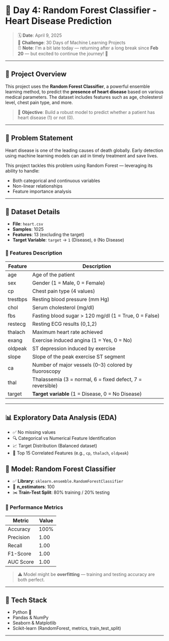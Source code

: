 # 🌳 Day 4: Random Forest Classifier - Heart Disease Prediction

> 🗓️ **Date**: April 9, 2025  
> 🚀 **Challenge**: 30 Days of Machine Learning Projects  
> ⏰ **Note**: I'm a bit late today — returning after a long break since **Feb 20** — but excited to continue the journey! 🙌

---

## 📌 Project Overview

This project uses the **Random Forest Classifier**, a powerful ensemble learning method, to predict the **presence of heart disease** based on various medical parameters. The dataset includes features such as age, cholesterol level, chest pain type, and more.

> 🎯 **Objective**: Build a robust model to predict whether a patient has heart disease (1) or not (0).

---

## 🧠 Problem Statement

Heart disease is one of the leading causes of death globally. Early detection using machine learning models can aid in timely treatment and save lives.

This project tackles this problem using Random Forest — leveraging its ability to handle:
- Both categorical and continuous variables
- Non-linear relationships
- Feature importance analysis

---

## 📂 Dataset Details

- **File**: `heart.csv`
- **Samples**: 1025
- **Features**: 13 (excluding the target)
- **Target Variable**: `target` → `1` (Disease), `0` (No Disease)

### 🧾 Features Description

| Feature      | Description                                                  |
|--------------|--------------------------------------------------------------|
| age          | Age of the patient                                           |
| sex          | Gender (1 = Male, 0 = Female)                                |
| cp           | Chest pain type (4 values)                                   |
| trestbps     | Resting blood pressure (mm Hg)                               |
| chol         | Serum cholesterol (mg/dl)                                    |
| fbs          | Fasting blood sugar > 120 mg/dl (1 = True, 0 = False)        |
| restecg      | Resting ECG results (0,1,2)                                  |
| thalach      | Maximum heart rate achieved                                  |
| exang        | Exercise induced angina (1 = Yes, 0 = No)                    |
| oldpeak      | ST depression induced by exercise                            |
| slope        | Slope of the peak exercise ST segment                        |
| ca           | Number of major vessels (0–3) colored by fluoroscopy         |
| thal         | Thalassemia (3 = normal, 6 = fixed defect, 7 = reversible)   |
| target       | **Target variable** (1 = Disease, 0 = No Disease)            |

---

## 📊 Exploratory Data Analysis (EDA)

- ✅ No missing values
- 🔍 Categorical vs Numerical Feature Identification
- 📈 Target Distribution (Balanced dataset)
- 📌 Top 15 Correlated Features (e.g., `cp`, `thalach`, `oldpeak`)

## 🤖 Model: Random Forest Classifier

- ✅ **Library**: `sklearn.ensemble.RandomForestClassifier`
- 🌲 **n_estimators**: 100
- ✂️ **Train-Test Split**: 80% training / 20% testing

### 🧪 Performance Metrics

| Metric     | Value |
|------------|--------|
| Accuracy   | 100%   |
| Precision  | 1.00   |
| Recall     | 1.00   |
| F1-Score   | 1.00   |
| AUC Score  | 1.00   |

> ⚠️ Model might be **overfitting** — training and testing accuracy are both perfect.

---

## 🧰 Tech Stack

- Python 🐍
- Pandas & NumPy
- Seaborn & Matplotlib
- Scikit-learn (RandomForest, metrics, train_test_split)

---
